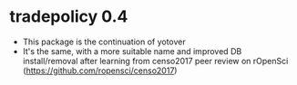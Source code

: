 # tradepolicy 0.4

* This package is the continuation of yotover
* It's the same, with a more suitable name and improved DB install/removal after learning from censo2017 peer review on rOpenSci (https://github.com/ropensci/censo2017)
